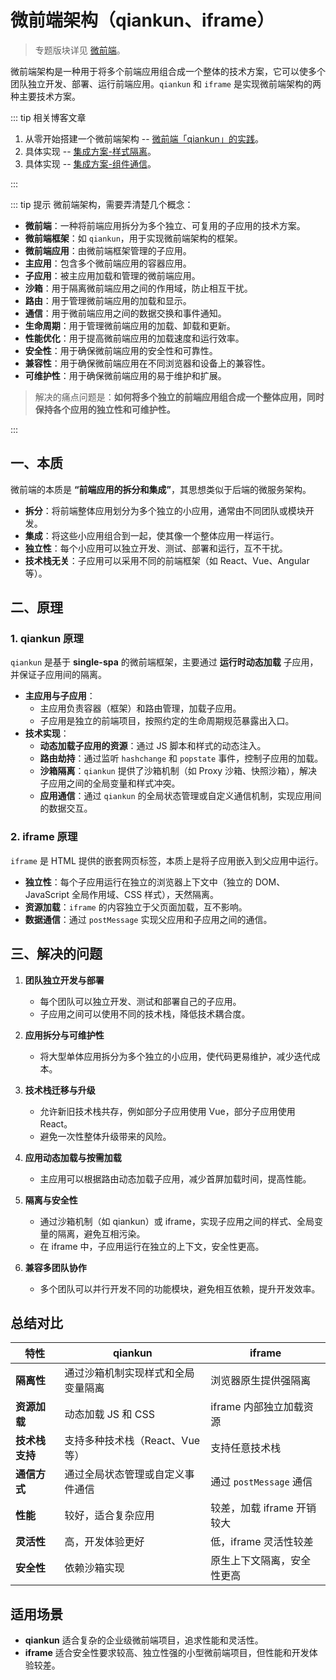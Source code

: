 # 微前端架构（qiankun、iframe）

> 专题版块详见 [微前端](/micro-fe/)。

微前端架构是一种用于将多个前端应用组合成一个整体的技术方案，它可以使多个团队独立开发、部署、运行前端应用。`qiankun` 和 `iframe` 是实现微前端架构的两种主要技术方案。

::: tip 相关博客文章

1. 从零开始搭建一个微前端架构 -- [微前端「qiankun」的实践](/micro-fe/10_micro-frontend-qiankun)。
2. 具体实现 -- [集成方案-样式隔离](/micro-fe/solution-3)。
3. 具体实现 -- [集成方案-组件通信](/micro-fe/solution-4)。

:::

::: tip 提示
微前端架构，需要弄清楚几个概念：

- **微前端**：一种将前端应用拆分为多个独立、可复用的子应用的技术方案。
- **微前端框架**：如 `qiankun`，用于实现微前端架构的框架。
- **微前端应用**：由微前端框架管理的子应用。
- **主应用**：包含多个微前端应用的容器应用。
- **子应用**：被主应用加载和管理的微前端应用。
- **沙箱**：用于隔离微前端应用之间的作用域，防止相互干扰。
- **路由**：用于管理微前端应用的加载和显示。
- **通信**：用于微前端应用之间的数据交换和事件通知。
- **生命周期**：用于管理微前端应用的加载、卸载和更新。
- **性能优化**：用于提高微前端应用的加载速度和运行效率。
- **安全性**：用于确保微前端应用的安全性和可靠性。
- **兼容性**：用于确保微前端应用在不同浏览器和设备上的兼容性。
- **可维护性**：用于确保微前端应用的易于维护和扩展。

> 解决的痛点问题是：**如何将多个独立的前端应用组合成一个整体应用，同时保持各个应用的独立性和可维护性。**

:::

## 一、本质

微前端的本质是 **“前端应用的拆分和集成”**，其思想类似于后端的微服务架构。

- **拆分**：将前端整体应用划分为多个独立的小应用，通常由不同团队或模块开发。
- **集成**：将这些小应用组合到一起，使其像一个整体应用一样运行。
- **独立性**：每个小应用可以独立开发、测试、部署和运行，互不干扰。
- **技术栈无关**：子应用可以采用不同的前端框架（如 React、Vue、Angular 等）。

## 二、原理

### 1. **qiankun 原理**

`qiankun` 是基于 **single-spa** 的微前端框架，主要通过 **运行时动态加载** 子应用，并保证子应用间的隔离。

- **主应用与子应用**：
  - 主应用负责容器（框架）和路由管理，加载子应用。
  - 子应用是独立的前端项目，按照约定的生命周期规范暴露出入口。
- **技术实现**：
  - **动态加载子应用的资源**：通过 JS 脚本和样式的动态注入。
  - **路由劫持**：通过监听 `hashchange` 和 `popstate` 事件，控制子应用的加载。
  - **沙箱隔离**：`qiankun` 提供了沙箱机制（如 Proxy 沙箱、快照沙箱），解决子应用之间的全局变量和样式冲突。
  - **应用通信**：通过 `qiankun` 的全局状态管理或自定义通信机制，实现应用间的数据交互。

### 2. **iframe 原理**

`iframe` 是 HTML 提供的嵌套网页标签，本质上是将子应用嵌入到父应用中运行。

- **独立性**：每个子应用运行在独立的浏览器上下文中（独立的 DOM、JavaScript 全局作用域、CSS 样式），天然隔离。
- **资源加载**：`iframe` 的内容独立于父页面加载，互不影响。
- **数据通信**：通过 `postMessage` 实现父应用和子应用之间的通信。

## 三、解决的问题

1. **团队独立开发与部署**

   - 每个团队可以独立开发、测试和部署自己的子应用。
   - 子应用之间可以使用不同的技术栈，降低技术耦合度。

2. **应用拆分与可维护性**

   - 将大型单体应用拆分为多个独立的小应用，使代码更易维护，减少迭代成本。

3. **技术栈迁移与升级**

   - 允许新旧技术栈共存，例如部分子应用使用 Vue，部分子应用使用 React。
   - 避免一次性整体升级带来的风险。

4. **应用动态加载与按需加载**

   - 主应用可以根据路由动态加载子应用，减少首屏加载时间，提高性能。

5. **隔离与安全性**

   - 通过沙箱机制（如 qiankun）或 iframe，实现子应用之间的样式、全局变量的隔离，避免互相污染。
   - 在 iframe 中，子应用运行在独立的上下文，安全性更高。

6. **兼容多团队协作**
   - 多个团队可以并行开发不同的功能模块，避免相互依赖，提升开发效率。

## 总结对比

| 特性           | qiankun                            | iframe                     |
| -------------- | ---------------------------------- | -------------------------- |
| **隔离性**     | 通过沙箱机制实现样式和全局变量隔离 | 浏览器原生提供强隔离       |
| **资源加载**   | 动态加载 JS 和 CSS                 | iframe 内部独立加载资源    |
| **技术栈支持** | 支持多种技术栈（React、Vue 等）    | 支持任意技术栈             |
| **通信方式**   | 通过全局状态管理或自定义事件通信   | 通过 `postMessage` 通信    |
| **性能**       | 较好，适合复杂应用                 | 较差，加载 iframe 开销较大 |
| **灵活性**     | 高，开发体验更好                   | 低，iframe 灵活性较差      |
| **安全性**     | 依赖沙箱实现                       | 原生上下文隔离，安全性更高 |

## 适用场景

- **qiankun** 适合复杂的企业级微前端项目，追求性能和灵活性。
- **iframe** 适合安全性要求较高、独立性强的小型微前端项目，但性能和开发体验较差。
